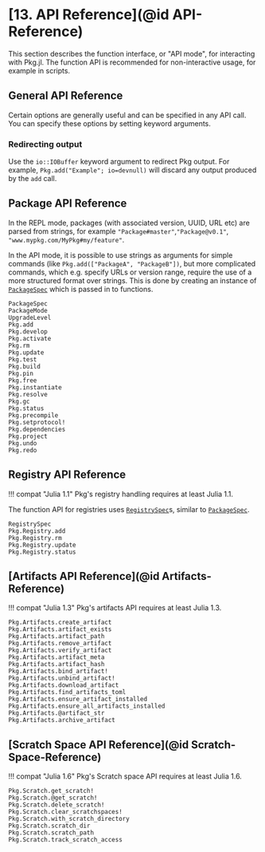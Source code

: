 # [**13.** API Reference](@id API-Reference)

This section describes the function interface, or "API mode",
for interacting with Pkg.jl. The function API is recommended
for non-interactive usage, for example in scripts.

## General API Reference

Certain options are generally useful and can be specified in any API call.
You can specify these options by setting keyword arguments.

### Redirecting output

Use the `io::IOBuffer` keyword argument to redirect Pkg output.
For example, `Pkg.add("Example"; io=devnull)` will discard any output produced by the `add` call.

## Package API Reference

In the REPL mode, packages (with associated version, UUID, URL etc) are parsed from strings,
for example `"Package#master"`,`"Package@v0.1"`, `"www.mypkg.com/MyPkg#my/feature"`.

In the API mode, it is possible to use strings as arguments for simple commands (like `Pkg.add(["PackageA", "PackageB"])`,
but more complicated commands, which e.g. specify URLs or version range, require the use of a more structured format over strings.
This is done by creating an instance of [`PackageSpec`](@ref) which is passed in to functions.

```@docs
PackageSpec
PackageMode
UpgradeLevel
Pkg.add
Pkg.develop
Pkg.activate
Pkg.rm
Pkg.update
Pkg.test
Pkg.build
Pkg.pin
Pkg.free
Pkg.instantiate
Pkg.resolve
Pkg.gc
Pkg.status
Pkg.precompile
Pkg.setprotocol!
Pkg.dependencies
Pkg.project
Pkg.undo
Pkg.redo
```


## Registry API Reference

!!! compat "Julia 1.1"
    Pkg's registry handling requires at least Julia 1.1.

The function API for registries uses [`RegistrySpec`](@ref)s, similar to
[`PackageSpec`](@ref).

```@docs
RegistrySpec
Pkg.Registry.add
Pkg.Registry.rm
Pkg.Registry.update
Pkg.Registry.status
```

## [Artifacts API Reference](@id Artifacts-Reference)

!!! compat "Julia 1.3"
    Pkg's artifacts API requires at least Julia 1.3.

```@docs
Pkg.Artifacts.create_artifact
Pkg.Artifacts.artifact_exists
Pkg.Artifacts.artifact_path
Pkg.Artifacts.remove_artifact
Pkg.Artifacts.verify_artifact
Pkg.Artifacts.artifact_meta
Pkg.Artifacts.artifact_hash
Pkg.Artifacts.bind_artifact!
Pkg.Artifacts.unbind_artifact!
Pkg.Artifacts.download_artifact
Pkg.Artifacts.find_artifacts_toml
Pkg.Artifacts.ensure_artifact_installed
Pkg.Artifacts.ensure_all_artifacts_installed
Pkg.Artifacts.@artifact_str
Pkg.Artifacts.archive_artifact
```

## [Scratch Space API Reference](@id Scratch-Space-Reference)

!!! compat "Julia 1.6"
    Pkg's Scratch space API requires at least Julia 1.6.

```@docs
Pkg.Scratch.get_scratch!
Pkg.Scratch.@get_scratch!
Pkg.Scratch.delete_scratch!
Pkg.Scratch.clear_scratchspaces!
Pkg.Scratch.with_scratch_directory
Pkg.Scratch.scratch_dir
Pkg.Scratch.scratch_path
Pkg.Scratch.track_scratch_access
```
